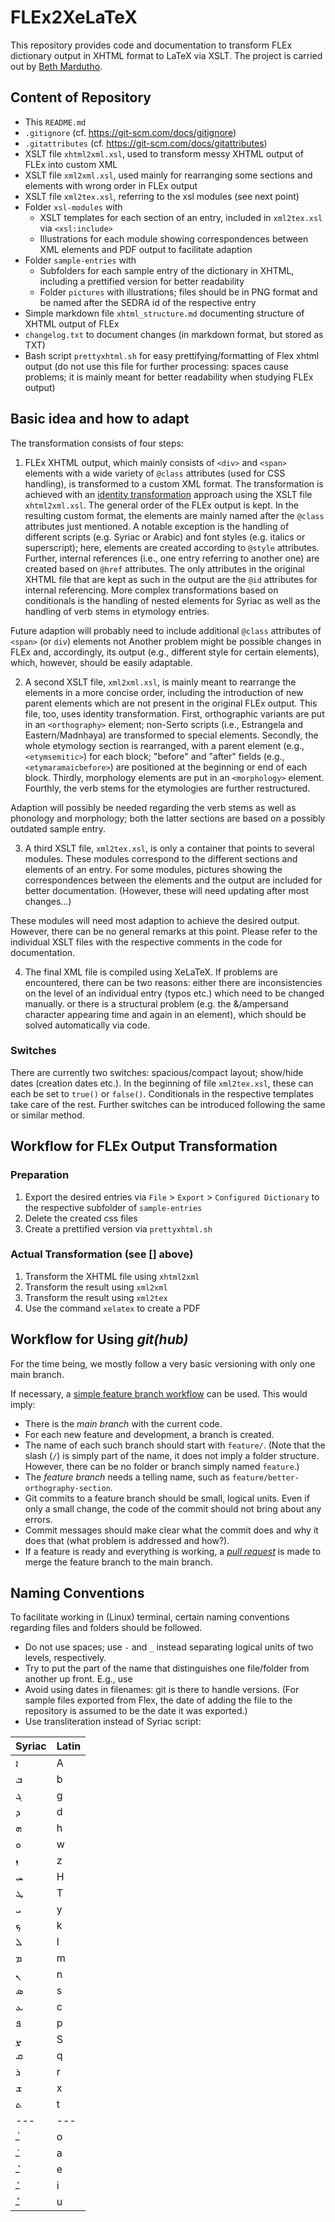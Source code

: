 # FLEx2XeLaTeX

This repository provides code and documentation to transform FLEx dictionary output in XHTML format to LaTeX via XSLT.
The project is carried out by [Beth Mardutho](bethmardutho.org).

## Content of Repository

- This `README.md`
- `.gitignore` (cf. https://git-scm.com/docs/gitignore)
- `.gitattributes` (cf. https://git-scm.com/docs/gitattributes)
- XSLT file `xhtml2xml.xsl`, used to transform messy XHTML output of FLEx into custom XML
- XSLT file `xml2xml.xsl`, used mainly for rearranging some sections and elements with wrong order in FLEx output
- XSLT file `xml2tex.xsl`, referring to the xsl modules (see next point)
- Folder `xsl-modules` with
    - XSLT templates for each section of an entry, included in `xml2tex.xsl` via `<xsl:include>`
    - Illustrations for each module showing correspondences between XML elements and PDF output to facilitate adaption
- Folder `sample-entries` with
    - Subfolders for each sample entry of the dictionary in XHTML, including a prettified version for better readability
    - Folder `pictures` with illustrations; files should be in PNG format and be named after the SEDRA id of the respective entry
- Simple markdown file `xhtml_structure.md` documenting structure of XHTML output of FLEx
- `changelog.txt` to document changes (in markdown format, but stored as TXT)
- Bash script `prettyxhtml.sh` for easy prettifying/formatting of Flex xhtml output (do not use this file for further processing: spaces cause problems; it is mainly meant for better readability when studying FLEx output)

## Basic idea and how to adapt

The transformation consists of four steps:

1) FLEx XHTML output, which mainly consists of `<div>` and `<span>` elements with a wide variety of `@class` attributes (used for CSS handling), is transformed to a custom XML format.
The transformation is achieved with an [identity transformation](http://dh.obdurodon.org/identity.xhtml) approach using the XSLT file `xhtml2xml.xsl`.
The general order of the FLEx output is kept.
In the resulting custom format, the elements are mainly named after the `@class` attributes just mentioned.
A notable exception is the handling of different scripts (e.g. Syriac or Arabic) and font styles (e.g. italics or superscript);
here, elements are created according to `@style` attributes.
Further, internal references (i.e., one entry referring to another one) are created based on `@href` attributes.
The only attributes in the original XHTML file that are kept as such in the output are the `@id` attributes for internal referencing.
More complex transformations based on conditionals is the handling of nested elements for Syriac as well as the handling of verb stems in etymology entries.

Future adaption will probably need to include additional `@class` attributes of `<span>` (or `div`) elements not
Another problem might be possible changes in FLEx and, accordingly, its output (e.g., different style for certain elements), which, however, should be easily adaptable.

2) A second XSLT file, `xml2xml.xsl`, is mainly meant to rearrange the elements in a more concise order, including the introduction of new parent elements which are not present in the original FLEx output.
This file, too, uses identity transformation.
First, orthographic variants are put in an `<orthography>` element;
non-Serto scripts (i.e., Estrangela and Eastern/Madnḥaya) are transformed to special elements.
Secondly, the whole etymology section is rearranged, with a parent element (e.g., `<etymsemitic>`) for each block;
"before" and "after" fields (e.g., `<etymaramaicbefore>`) are positioned at the beginning or end of each block.
Thirdly, morphology elements are put in an `<morphology>` element.
Fourthly, the verb stems for the etymologies are further restructured.

Adaption will possibly be needed regarding the verb stems as well as phonology and morphology;
both the latter sections are based on a possibly outdated sample entry.

3) A third XSLT file, `xml2tex.xsl`, is only a container that points to several modules.
These modules correspond to the different sections and elements of an entry.
For some modules, pictures showing the correspondences between the elements and the output are included for better documentation.
(However, these will need updating after most changes...)

These modules will need most adaption to achieve the desired output.
However, there can be no general remarks at this point.
Please refer to the individual XSLT files with the respective comments in the code for documentation.

4) The final XML file is compiled using XeLaTeX.
If problems are encountered, there can be two reasons:
either there are inconsistencies on the level of an individual entry (typos etc.) which need to be changed manually.
or there is a structural problem (e.g. the &/ampersand character appearing time and again in an element), which should be solved automatically via code.

### Switches

There are currently two switches: spacious/compact layout; show/hide dates (creation dates etc.).
In the beginning of file `xml2tex.xsl`, these can each be set to `true()` or `false()`.
Conditionals in the respective templates take care of the rest.
Further switches can be introduced following the same or similar method.

## Workflow for FLEx Output Transformation

### Preparation

1) Export the desired entries via `File` > `Export` > `Configured Dictionary` to the respective subfolder of `sample-entries`
2) Delete the created css files
3) Create a prettified version via `prettyxhtml.sh`

### Actual Transformation (see [] above)

1) Transform the XHTML file using `xhtml2xml`
2) Transform the result using `xml2xml`
3) Transform the result using `xml2tex`
4) Use the command `xelatex` to create a PDF

## Workflow for Using _git(hub)_

For the time being, we mostly follow a very basic versioning with only one main branch.

If necessary, a [simple feature branch workflow](https://www.atlassian.com/git/tutorials/comparing-workflows/feature-branch-workflow) can be used.
This would imply:

- There is the _main branch_ with the current code.
- For each new feature and development, a branch is created.
- The name of each such branch should start with `feature/`.
(Note that the slash (`/`) is simply part of the name, it does not imply a folder structure.
However, there can be no folder or branch simply named `feature`.)
- The _feature branch_ needs a telling name, such as `feature/better-orthography-section`.
- Git commits to a feature branch should be small, logical units.
Even if only a small change, the code of the commit should not bring about any errors.
- Commit messages should make clear what the commit does and why it does that (what problem is addressed and how?).
- If a feature is ready and everything is working, a [_pull request_](https://docs.github.com/en/pull-requests/collaborating-with-pull-requests/proposing-changes-to-your-work-with-pull-requests/about-pull-requests) is made to merge the feature branch to the main branch.

## Naming Conventions

To facilitate working in (Linux) terminal, certain naming conventions regarding files and folders should be followed.

- Do not use spaces; use `-` and `_` instead separating logical units of two levels, respectively.
- Try to put the part of the name that distinguishes one file/folder from another up front.
E.g., use
- Avoid using dates in filenames: git is there to handle versions.
(For sample files exported from Flex, the date of adding the file to the repository is assumed to be the date it was exported.)
- Use transliteration instead of Syriac script:

|Syriac|Latin|
|---|---|
|ܐ|A|
|ܒ|b|
|ܓ|g|
|ܕ|d|
|ܗ|h|
|ܘ|w|
|ܙ|z|
|ܚ|H|
|ܛ|T|
|ܝ|y|
|ܟ|k|
|ܠ|l|
|ܡ|m|
|ܢ|n|
|ܣ|s|
|ܥ|c|
|ܦ|p|
|ܨ|S|
|ܩ|q|
|ܪ|r|
|ܫ|x|
|ܬ|t|
|---|---|
|ـܳ|o|
|ـܰ|a|
|ـܶ|e|
|ـܺ|i|
|ـܽ|u|
